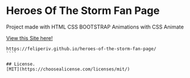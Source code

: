 # Heroes Of The Storm Fan Page

Project made with HTML CSS BOOTSTRAP
Animations with CSS Animate


[View this Site here!](https://feliperiv.github.io/heroes-of-the-storm-fan-page/)

`````
https://feliperiv.github.io/heroes-of-the-storm-fan-page/
````

## License.
[MIT](https://choosealicense.com/licenses/mit/)
